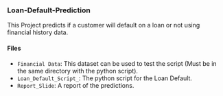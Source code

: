 ### Loan-Default-Prediction
This Project predicts if a customer will default on a loan or not using financial history data.
#### Files
- `Financial Data`: This dataset can be used to test the script (Must be in the same directory with the python script).
- `Loan_Default_Script_`: The python script for the Loan Default.
- `Report_Slide`: A report of the predictions.
